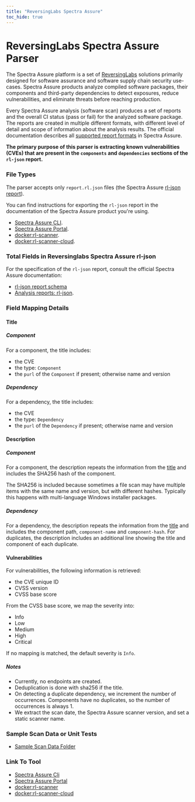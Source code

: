 ```yaml
---
title: "ReversingLabs Spectra Assure"
toc_hide: true
---
```


# ReversingLabs Spectra Assure Parser

The Spectra Assure platform is a set of [ReversingLabs](https://www.reversinglabs.com/) solutions primarily designed for software assurance and software supply chain security use-cases.
Spectra Assure products analyze compiled software packages, their components and third-party dependencies to detect exposures, reduce vulnerabilities, and eliminate threats before reaching production.

Every Spectra Assure analysis (software scan) produces a set of reports and the overall CI status (pass or fail) for the analyzed software package.
The reports are created in multiple different formats, with different level of detail and scope of information about the analysis results.
The official documentation describes all [supported report formats](https://docs.secure.software/concepts/analysis-reports) in Spectra Assure.

**The primary purpose of this parser is extracting known vulnerabilities (CVEs) that are present in the `components` and `dependencies` sections of the `rl-json` report.**

### File Types

The parser accepts only `report.rl.json` files (the Spectra Assure [rl-json report](https://docs.secure.software/concepts/analysis-reports#rl-json)).

You can find instructions for exporting the `rl-json` report in the documentation of the Spectra Assure product you're using.

- [Spectra Assure CLI](https://docs.secure.software/cli/commands/report).
- [Spectra Assure Portal](https://docs.secure.software/api-reference/#tag/Version/operation/getVersionReport).
- [docker:rl-scanner](https://hub.docker.com/r/reversinglabs/rl-scanner).
- [docker:rl-scanner-cloud](https://hub.docker.com/r/reversinglabs/rl-scanner-cloud).


### Total Fields in Reversinglabs Spectra Assure rl-json

For the specification of the `rl-json` report, consult the official Spectra Assure documentation:

- [rl-json report schema](https://docs.secure.software/cli/rl-json-schema)
- [Analysis reports: rl-json](https://docs.secure.software/concepts/analysis-reports#rl-json).


### Field Mapping Details

#### Title

##### Component

For a component, the title includes:

- the CVE
- the type: `Component`
- the `purl` of the `Component` if present; otherwise name and version


##### Dependency

For a dependency, the title includes:

- the CVE
- the type: `Dependency`
- the `purl` of the `Dependency` if present; otherwise name and version

#### Description

##### Component

For a component, the description repeats the information from the [title](#title) and includes the SHA256 hash of the component.

The SHA256 is included because sometimes a file scan may have multiple items with the same name and version, but with different hashes.
Typically this happens with multi-language Windows installer packages.


##### Dependency

For a dependency, the description repeats the information from the [title](#title) and includes the component path, `component-name` and `component-hash`.
For duplicates, the description includes an additional line showing the title and component of each duplicate.

#### Vulnerabilities

For vulnerabilities, the following information is retrieved:

- the CVE unique ID
- CVSS version
- CVSS base score

From the CVSS base score, we map the severity into:

- Info
- Low
- Medium
- High
- Critical

If no mapping is matched, the default severity is `Info`.

##### Notes

- Currently, no endpoints are created.
- Deduplication is done with sha256 if the title.
- On detecting a duplicate dependency, we increment the number of occurrences. Components have no duplicates, so the number of occurrences is always 1.
- We extract the scan date, the Spectra Assure scanner version, and set a static scanner name.

### Sample Scan Data or Unit Tests

- [Sample Scan Data Folder](https://github.com/ExposureX/django-ExposureX/tree/master/unittests/scans/reversinglabs_spectraassure)

### Link To Tool

- [Spectra Assure Cli](https://docs.secure.software/cli/)
- [Spectra Assure Portal](https://docs.secure.software/portal/)
- [docker:rl-scanner](https://docs.secure.software/cli/integrations/docker-image)
- [docker:rl-scanner-cloud](https://docs.secure.software/portal/docker-image)
